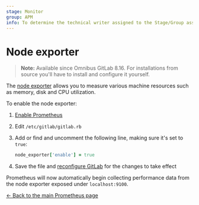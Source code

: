 ```yaml
---
stage: Monitor
group: APM
info: To determine the technical writer assigned to the Stage/Group associated with this page, see https://about.gitlab.com/handbook/engineering/ux/technical-writing/#designated-technical-writers
---
```


# Node exporter

>**Note:**
Available since Omnibus GitLab 8.16. For installations from source you'll
have to install and configure it yourself.

The [node exporter](https://github.com/prometheus/node_exporter) allows you to measure
various machine resources such as memory, disk and CPU utilization.

To enable the node exporter:

1. [Enable Prometheus](index.md#configuring-prometheus)
1. Edit `/etc/gitlab/gitlab.rb`
1. Add or find and uncomment the following line, making sure it's set to `true`:

   ```ruby
   node_exporter['enable'] = true
   ```

1. Save the file and [reconfigure GitLab](../../restart_gitlab.md#omnibus-gitlab-reconfigure)
   for the changes to take effect

Prometheus will now automatically begin collecting performance data from
the node exporter exposed under `localhost:9100`.

[← Back to the main Prometheus page](index.md)
